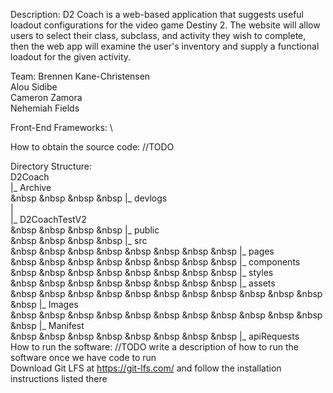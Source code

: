 Description: D2 Coach is a  web-based application that suggests useful loadout configurations for the video game Destiny 2. The website will allow users to select their class, subclass, and activity they wish to complete, then the web app will examine the user's inventory and supply a functional loadout for the given activity.


Team:
Brennen Kane-Christensen  
Alou Sidibe  
Cameron Zamora  
Nehemiah Fields  

Front-End Frameworks: \

How to obtain the source code: //TODO

Directory Structure: \
D2Coach \
|_ Archive \
&nbsp &nbsp &nbsp &nbsp  |_ devlogs \
| \
|_ D2CoachTestV2 \
&nbsp &nbsp &nbsp &nbsp  |_ public \
&nbsp &nbsp &nbsp &nbsp  |_ src \
&nbsp &nbsp &nbsp &nbsp &nbsp &nbsp &nbsp &nbsp    |_ pages \
&nbsp &nbsp &nbsp &nbsp &nbsp &nbsp &nbsp &nbsp    |_ components \
&nbsp &nbsp &nbsp &nbsp &nbsp &nbsp &nbsp &nbsp    |_ styles \
&nbsp &nbsp &nbsp &nbsp &nbsp &nbsp &nbsp &nbsp    |_ assets \
&nbsp &nbsp &nbsp &nbsp &nbsp &nbsp &nbsp &nbsp &nbsp &nbsp &nbsp &nbsp      |_ Images \
&nbsp &nbsp &nbsp &nbsp &nbsp &nbsp &nbsp &nbsp &nbsp &nbsp &nbsp &nbsp      |_ Manifest \
&nbsp &nbsp &nbsp &nbsp &nbsp &nbsp &nbsp &nbsp    |_ apiRequests \
How to run the software: //TODO write a description of how to run the software once we have code to run \
Download Git LFS at https://git-lfs.com/ and follow the installation instructions listed there
